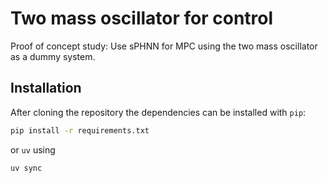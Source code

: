# Two mass oscillator for control
Proof of concept study: Use sPHNN for MPC using the two mass oscillator as a dummy system.

## Installation
After cloning the repository the dependencies can be installed with `pip`:

```bash
pip install -r requirements.txt
```

or `uv` using

```bash
uv sync
```